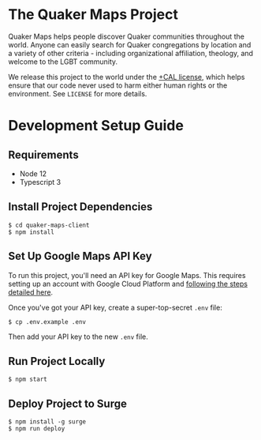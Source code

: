 # The Quaker Maps Project

Quaker Maps helps people discover Quaker communities throughout the world. Anyone can easily search for Quaker congregations by location and a variety of other criteria - including organizational affiliation, theology, and welcome to the LGBT community.

We release this project to the world under the [+CAL license](https://legaldesign.org/cal-ethical-ip), which helps ensure that our code never used to harm either human rights or the environment. See `LICENSE` for more details.

# Development Setup Guide

## Requirements

* Node 12
* Typescript 3

## Install Project Dependencies

```
$ cd quaker-maps-client
$ npm install
```

## Set Up Google Maps API Key

To run this project, you'll need an API key for Google Maps. This requires setting up an account with Google Cloud Platform and [following the steps detailed here](https://developers.google.com/maps/documentation/javascript/get-api-key).

Once you've got your API key, create a super-top-secret `.env` file:

```
$ cp .env.example .env
```

Then add your API key to the new `.env` file.

## Run Project Locally

```
$ npm start
```

## Deploy Project to Surge

```
$ npm install -g surge
$ npm run deploy
```
